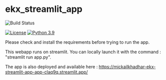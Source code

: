 # ekx_streamlit_app

![Build Status](https://github.com/mickailkhadhar/ekx_streamlit_app/actions/workflows/ci-build.yml/badge.svg)

[![License](https://img.shields.io/badge/License-Apache%202.0-blue.svg)](https://opensource.org/licenses/Apache-2.0)
[![Python 3.9](https://img.shields.io/badge/Python-3.7-green.svg)](https://shields.io/)


Please check and install the requirements before trying to run the app. 

This webapp runs on streamlit. You can locally launch it with the command : "streamlit run app.py".

The app is also deployed and available here : https://mickailkhadhar-ekx-streamlit-app-app-claq9q.streamlit.app/
